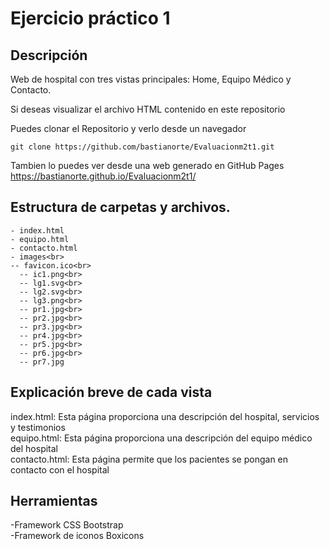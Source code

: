 # Ejercicio práctico 1

## Descripción
Web de hospital con tres vistas principales: Home, Equipo Médico y Contacto.

Si deseas visualizar el archivo HTML contenido en este repositorio

Puedes clonar el Repositorio y verlo desde un navegador

```
git clone https://github.com/bastianorte/Evaluacionm2t1.git
```


Tambien lo puedes ver desde una web generado en GitHub Pages
https://bastianorte.github.io/Evaluacionm2t1/

## Estructura de carpetas y archivos. 
```
- index.html
- equipo.html
- contacto.html
- images<br>
-- favicon.ico<br>
  -- ic1.png<br>
  -- lg1.svg<br>
  -- lg2.svg<br>
  -- lg3.png<br>
  -- pr1.jpg<br>
  -- pr2.jpg<br>
  -- pr3.jpg<br>
  -- pr4.jpg<br>
  -- pr5.jpg<br>
  -- pr6.jpg<br>
  -- pr7.jpg
```

## Explicación breve de cada vista
index.html: Esta página proporciona una descripción del hospital, servicios y testimonios<br>
equipo.html: Esta página proporciona una descripción del equipo médico del hospital<br>
contacto.html: Esta página permite que los pacientes se pongan en contacto con el hospital

## Herramientas 
-Framework CSS Bootstrap<br>
-Framework de iconos Boxicons
